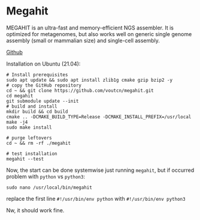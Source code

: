 # Megahit

MEGAHIT is an ultra-fast and memory-efficient NGS assembler. It is optimized for metagenomes, but also works well on generic single genome assembly (small or mammalian size) and single-cell assembly.

[Github](https://github.com/voutcn/megahit)

Installation on Ubuntu (21.04):

```
# Install prerequisites
sudo apt update && sudo apt install zlib1g cmake gzip bzip2 -y
# copy the GitHub repository
cd ~ && git clone https://github.com/voutcn/megahit.git
cd megahit
git submodule update --init
# build and install
mkdir build && cd build
cmake .. -DCMAKE_BUILD_TYPE=Release -DCMAKE_INSTALL_PREFIX=/usr/local
make -j4
sudo make install

# purge leftovers
cd ~ && rm -rf ./megahit

# test installation
megahit --test
```

Now, the start can be done systemwise just running `megahit`, but if occurred problem with `python` vs `python3`:
```
sudo nano /usr/local/bin/megahit
```

replace the first line `#!/usr/bin/env python` with `#!/usr/bin/env python3`

Nw, it should work fine.

